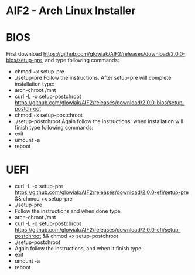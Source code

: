 # AIF2 - Arch Linux Installer


# BIOS
First download https://github.com/glowiak/AIF2/releases/download/2.0.0-bios/setup-pre, and type following commands:
  - chmod +x setup-pre
  - ./setup-pre
Follow the instructions. After setup-pre will complete installation type:
  - arch-chroot /mnt
  - curl -L -o setup-postchroot https://github.com/glowiak/AIF2/releases/download/2.0.0-bios/setup-postchroot
  - chmod +x setup-postchroot
  - ./setup-postchroot
Again follow the instructions; when installation will finish type following commands:
  - exit
  - umount -a
  - reboot
# UEFI
  - curl -L -o setup-pre https://github.com/glowiak/AIF2/releases/download/2.0.0-efi/setup-pre && chmod +x setup-pre
  - ./setup-pre
  - Follow the instructions and when done type:
  - arch-chroot /mnt
  - curl -L -o setup-postchroot https://github.com/glowiak/AIF2/releases/download/2.0.0-efi/setup-postchroot && chmod +x setup-postchroot
  - ./setup-postchroot
  - Again follow the instructions, and when it finish type:
  - exit
  - umount -a
  - reboot
